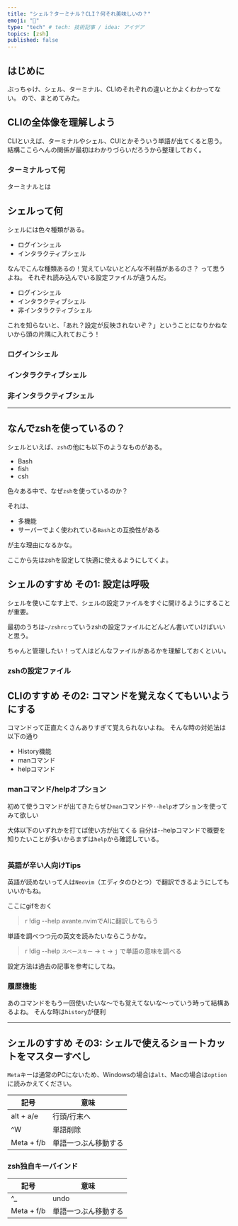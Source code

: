 ```yaml
---
title: "シェル？ターミナル？CLI？何それ美味しいの？"
emoji: "🍣"
type: "tech" # tech: 技術記事 / idea: アイデア
topics: [zsh]
published: false
---
```


## はじめに

ぶっちゃけ、シェル、ターミナル、CLIのそれぞれの違いとかよくわかってない。
ので、まとめてみた。

## CLIの全体像を理解しよう

CLIといえば、ターミナルやシェル、CUIとかそういう単語が出てくると思う。
結構ここらへんの関係が最初はわかりづらいだろうから整理しておく。

### ターミナルって何

ターミナルとは

## シェルって何

シェルには色々種類がある。

- ログインシェル
- インタラクティブシェル

なんでこんな種類あるの！覚えていないとどんな不利益があるのさ？ って思うよね。
それぞれ読み込んでいる設定ファイルが違うんだ。

- ログインシェル
- インタラクティブシェル
- 非インタラクティブシェル

これを知らないと、「あれ？設定が反映されないぞ？」ということになりかねないから頭の片隅に入れておこう！

### ログインシェル

### インタラクティブシェル

### 非インタラクティブシェル

---

## なんでzshを使っているの？

シェルといえば、`zsh`の他にも以下のようなものがある。

- Bash
- fish
- csh

色々ある中で、なぜ`zsh`を使っているのか？

それは、

- 多機能
- サーバーでよく使われている`Bash`との互換性がある

が主な理由になるかな。

ここから先はzshを設定して快適に使えるようにしてくよ。

## シェルのすすめ その1: 設定は呼吸

シェルを使いこなす上で、シェルの設定ファイルをすぐに開けるようにすることが重要。

最初のうちは`~/zshrc`っていうzshの設定ファイルにどんどん書いていけばいいと思う。

ちゃんと管理したい！って人はどんなファイルがあるかを理解しておくといい。

### zshの設定ファイル

## CLIのすすめ その2: コマンドを覚えなくてもいいようにする

コマンドって正直たくさんありすぎて覚えられないよね。
そんな時の対処法は以下の通り

- History機能
- manコマンド
- helpコマンド

### manコマンド/helpオプション

初めて使うコマンドが出てきたらぜひ`man`コマンドや`--help`オプションを使ってみて欲しい

大体以下のいずれかを打てば使い方が出てくる
自分は--helpコマンドで概要を知りたいことが多いからまずは`help`から確認している。

```sh

```

### 英語が辛い人向けTips

英語が読めないって人は`Neovim`（エディタのひとつ）で翻訳できるようにしてもいいかもね。

ここにgifをおく

> r !dig --help
> avante.nvimでAIに翻訳してもらう

単語を調べつつ元の英文を読みたいならこうかな。

> r !dig --help
> `スペースキー` → `t` → `j` で単語の意味を調べる

設定方法は過去の記事を参考にしてね。

### 履歴機能

あのコマンドをもう一回使いたいな〜でも覚えてないな〜っていう時って結構あるよね。
そんな時は`history`が便利

---

## シェルのすすめ その3: シェルで使えるショートカットをマスターすべし

`Meta`キーは通常のPCにないため、Windowsの場合は`alt`、Macの場合は`option`に読みかえてください。

| 記号       | 意味                 |
| ---------- | -------------------- |
| alt + a/e  | 行頭/行末へ          |
| ^W         | 単語削除             |
| Meta + f/b | 単語一つぶん移動する |

### zsh独自キーバインド

| 記号       | 意味                 |
| ---------- | -------------------- |
| ^\_        | undo                 |
| Meta + f/b | 単語一つぶん移動する |
